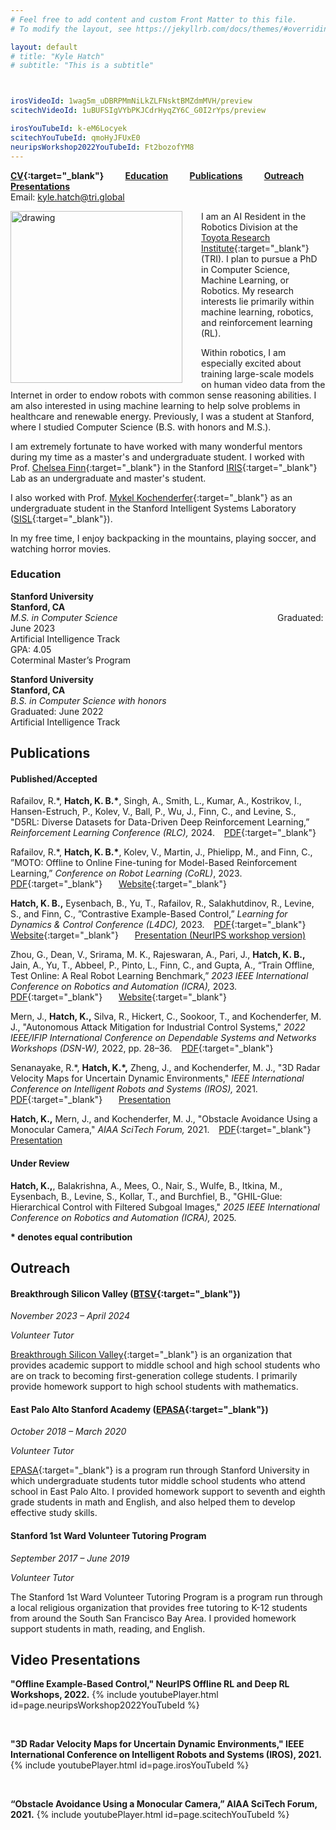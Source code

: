 ```yaml
---
# Feel free to add content and custom Front Matter to this file.
# To modify the layout, see https://jekyllrb.com/docs/themes/#overriding-theme-defaults

layout: default
# title: "Kyle Hatch"
# subtitle: "This is a subtitle"



irosVideoId: 1wag5m_uDBRPMmNiLkZLFNsktBMZdmMVH/preview
scitechVideoId: 1uBUFSIgVYbPKJCdrHyqZY6C_G0I2rYps/preview

irosYouTubeId: k-eM6Locyek
scitechYouTubeId: qmoHyJFUxE0
neuripsWorkshop2022YouTubeId: Ft2bozofYM8
---
```



<!-- **[Research](#Research) &ensp; &ensp; [Education](#Education) &ensp; &ensp; [CV](./files/Kyle_Hatch_CV_October_2023.pdf){:target="_blank"} &ensp; &ensp;  [Publications](#Publications) &ensp; &ensp; [Presentations](#Presentations) &ensp; &ensp; [Outreach](#Volunteer)**  -->
 **[CV](./files/Kyle_Hatch_CV_October_2024.pdf){:target="_blank"} &ensp; &ensp; &ensp; [Education](#Education) &ensp; &ensp; &ensp; [Publications](#Publications) &ensp; &ensp; &ensp; [Outreach](#Volunteer) &ensp; &ensp; &ensp; [Presentations](#Presentations)**  
 Email: [kyle.hatch@tri.global](mailto:kyle.hatch@tri.global)  

<!-- **[CV](./files/Kyle_Hatch_CV_October_2023.pdf){:target="_blank"} &ensp; [Education](#Education) &ensp; [Publications](#Publications) &ensp; [Outreach](#Volunteer) &ensp; [Presentations](#Presentations) &ensp; [kyle.hatch@tri.global](mailto:kyle.hatch@tri.global)**   -->
 

<img src="./files/j_tree_portrait_clipped_small.png" alt="drawing" align="left" width="275" style="margin: 0px 30px 0px 0px;" />


I am an AI Resident in the Robotics Division at the [Toyota Research Institute](https://www.tri.global/){:target="_blank"} (TRI). 
I plan to pursue a PhD in Computer Science, Machine Learning, or Robotics. 
My research interests lie primarily within machine learning, robotics, and reinforcement learning (RL). 
<!-- Within robotics, I am especially excited about using machine learning to allow robots to learn how to complete tasks by watching videos of humans. -->
Within robotics, I am especially excited about training large-scale models on human video data from the Internet in order to endow robots with common sense reasoning abilities.
I am also interested in using machine learning to help solve problems in healthcare and renewable energy. 
Previously, I was a student at Stanford, where I studied Computer Science (B.S. with honors and M.S.).

 <!-- training large-scale models on human video data from the Internet in order to endow robots with common sense reasoning abilities.  -->




<!-- I am especially excited about exploring solutions to the following questions:
How can we leverage foundation models that can reason about both visual and language information for robot learning?
How can we utilize video data--which exists on a massive scale on the Internet but does not contain action labels--for training robot policies?
Can we use goal-conditioned/self-supervised RL to learn from random play data or autonomously collected robot data?  -->

I am extremely fortunate to have worked with many wonderful mentors during my time as a master's and undergraduate student. I worked with Prof. [Chelsea Finn](https://ai.stanford.edu/~cbfinn/){:target="_blank"} in the Stanford [IRIS](https://irislab.stanford.edu/){:target="_blank"} Lab as an undergraduate and master's student. 
<!-- As a master's student, I also worked with Prof. [Ben Eysenbach](https://ben-eysenbach.github.io/){:target="_blank"}. -->
I also worked with Prof. [Mykel Kochenderfer](https://mykel.kochenderfer.com/){:target="_blank"} as an undergraduate student in the Stanford Intelligent Systems Laboratory ([SISL](https://sisl.stanford.edu/){:target="_blank"}).
<!-- , and also completed a research internship at the Johns Hopkins University Applied Physics Laboratory ([APL](https://www.jhuapl.edu/){:target="_blank"}). -->


In my free time, I enjoy backpacking in the mountains, playing soccer, and watching horror movies. 

<a name="Education"> </a>
### Education  

**Stanford University**
&ensp; &ensp; &ensp; &ensp; &ensp; &ensp; &ensp; &ensp; &ensp; &ensp; &ensp; &ensp; &ensp; &ensp; &ensp; &ensp; &ensp; &ensp; &ensp; &ensp; &ensp; &ensp; &ensp; &ensp; &ensp; &ensp; &ensp; &ensp; &ensp; &ensp; &ensp;
**Stanford, CA**  
*M.S. in Computer Science*
&ensp; &ensp; &ensp; &ensp; &ensp; &ensp; &ensp; &ensp; &ensp; &ensp; &ensp; &ensp; &ensp; &ensp; &ensp; &ensp; &ensp; &ensp; &ensp; &ensp; &ensp; &ensp; &ensp;
Graduated: June 2023   
Artificial Intelligence Track
&ensp; &ensp; &ensp; &ensp; &ensp; &ensp; &ensp; &ensp; &ensp; &ensp; &ensp; &ensp; &ensp; &ensp; &ensp; &ensp; &ensp; &ensp; &ensp; &ensp; &ensp; &ensp; &ensp; &ensp; &ensp; &ensp; &ensp; &ensp; &ensp; &ensp;
GPA: 4.05   
Coterminal Master’s Program  

**Stanford University**
&ensp; &ensp; &ensp; &ensp; &ensp; &ensp; &ensp; &ensp; &ensp; &ensp; &ensp; &ensp; &ensp; &ensp; &ensp; &ensp; &ensp; &ensp; &ensp; &ensp; &ensp; &ensp; &ensp; &ensp; &ensp; &ensp; &ensp; &ensp; &ensp; &ensp; &ensp;
**Stanford, CA**  
*B.S. in Computer Science with honors*&ensp; &ensp; &ensp; &ensp; &ensp; &ensp; &ensp; &ensp; &ensp; &ensp; &ensp; &ensp; &ensp; &ensp; &ensp; &ensp; &nbsp;
Graduated: June 2022   
Artificial Intelligence Track
<!-- &ensp; &ensp; &ensp; &ensp; &ensp; &ensp; &ensp; &ensp; &ensp; &ensp; &ensp; &ensp; &ensp; &ensp; &ensp; &ensp; &ensp; &ensp; &ensp; &ensp; &ensp; &ensp; &ensp; &ensp; &ensp; &ensp; &ensp; &ensp; &ensp; &ensp;
GPA: 4.05    -->   


<a name="Publications"> </a>
## Publications

#### Published/Accepted

<a name="d5rl"> </a>
Rafailov, R.\*, **Hatch, K. B.\***, Singh, A., Smith, L., Kumar, A., Kostrikov, I., Hansen-Estruch, P., Kolev, V.,
Ball, P., Wu, J., Finn, C., and Levine, S., "D5RL: Diverse Datasets for Data-Driven Deep Reinforcement
Learning,” *Reinforcement Learning Conference (RLC),* 2024. &ensp; [PDF](https://rlj.cs.umass.edu/2024/papers/RLJ_RLC_2024_305.pdf){:target="_blank"}

<a name="moto"> </a>
Rafailov, R.\*, **Hatch, K. B.\***, Kolev, V., Martin, J., Phielipp, M., and Finn, C., ”MOTO: Offline to Online
Fine-tuning for Model-Based Reinforcement Learning,” *Conference on Robot Learning (CoRL)*, 2023. &ensp; [PDF](https://arxiv.org/abs/2401.03306){:target="_blank"} &ensp; &ensp; [Website](https://sites.google.com/view/mo2o){:target="_blank"}

<a name="laeo"> </a>
**Hatch, K. B.,** Eysenbach, B., Yu, T., Rafailov, R., Salakhutdinov, R., Levine, S., and Finn, C., ”Contrastive
Example-Based Control,” *Learning for Dynamics & Control Conference (L4DC),* 2023. &ensp; [PDF](https://arxiv.org/abs/2307.13101){:target="_blank"} &ensp; &ensp; [Website](https://sites.google.com/view/laeo-rl){:target="_blank"} &ensp; &ensp; [Presentation (NeurIPS workshop version)](#laeo_neurips_video) 

Zhou, G., Dean, V., Srirama, M. K., Rajeswaran, A., Pari, J., **Hatch, K. B.,** Jain, A., Yu, T., Abbeel, P., Pinto, L., Finn, C., and Gupta, A., “Train Offline, Test Online: A Real Robot Learning Benchmark,” *2023 IEEE International Conference on Robotics and Automation (ICRA),* 2023. &ensp; [PDF](https://arxiv.org/abs/2306.00942){:target="_blank"} &ensp; &ensp;  [Website](https://toto-benchmark.org/){:target="_blank"} 

<a name="apl_paper"> </a>
Mern, J., **Hatch, K.,** Silva, R., Hickert, C., Sookoor, T., and Kochenderfer, M. J., "Autonomous Attack Mitigation for Industrial Control Systems," *2022 IEEE/IFIP International Conference on Dependable Systems and Networks Workshops (DSN-W),* 2022, pp. 28–36.
&ensp; [PDF](https://arxiv.org/abs/2111.02445){:target="_blank"}

<a name="iros_paper"> </a>
Senanayake, R.\*, **Hatch, K.\*,** Zheng, J., and Kochenderfer, M. J., "3D Radar Velocity Maps for Uncertain Dynamic Environments," *IEEE International Conference on Intelligent Robots and Systems (IROS),* 2021. &ensp; [PDF](https://arxiv.org/abs/2107.11039){:target="_blank"} &ensp; &ensp; [Presentation](#iros_video)

<a name="scitech_paper"> </a>
**Hatch, K.,** Mern, J., and Kochenderfer, M. J., "Obstacle Avoidance Using a Monocular Camera," *AIAA SciTech Forum,* 2021. &ensp; [PDF](https://arxiv.org/abs/2012.01608){:target="_blank"} &ensp; &ensp; [Presentation](#scitech_video)

#### Under Review

<a name="scitech_paper"> </a>
**Hatch, K.,**, Balakrishna, A., Mees, O., Nair, S., Wulfe, B., Itkina, M., Eysenbach, B., Levine, S., Kollar, T., and Burchfiel, B., "GHIL-Glue: Hierarchical Control with Filtered Subgoal Images," *2025 IEEE International Conference on Robotics and Automation (ICRA),* 2025.



**\* denotes equal contribution**


<!-- <a name="Research"> </a>
## Research

At TRI, I am researching how to leverage Internet scale video data for robot learning. Videos of humans interacting with objects are available on a massive scale on the Internet, but this type of data does not contain the action labels needed to directly train a robot policy. In order to utilize this data, I am developing a hierarchical imitation learning-based approach that trains a high-level policy on action-free video data to output subgoals, which can then be reached by a low-level robot policy.


Prior to starting at TRI, I was a master's student in the Computer Science Department at Stanford University and conducted research under Prof. [Chelsea Finn](https://ai.stanford.edu/~cbfinn/){:target="_blank"} in the Stanford [IRIS](https://irislab.stanford.edu/){:target="_blank"} Lab. In Prof. Finn's group, my research focused on addressing three key limitations in scaling offline RL methods to realistic robot applications: 1) learning from play data/autonomously collected robot data without reward labels 2) pretraining on offline data and then finetuning online 3) and developing realistic simulated benchmarks. I published three first/co-first author papers on this research: 

1. [D5RL](#d5rl): a simulated robotics benchmark to evaluate offline RL methods on visually diverse, realistic simulated robotics tasks. Co-first author on paper under review at the International Conference on Learning Representations (ICLR) 2024.
2. [MOTO](#moto): a model-based RL method designed for efficient offline-to-online finetuning for vision-based manipulation tasks. Co-first author on paper in the Conference on Robot Learning (CoRL) 2023.
3. [LAEO](#laeo): an offline reinforcement learning method using contrastive learning for data without reward labels. First author on paper in the Learning for Dynamics & Control Conference (L4DC) 2023.

As an undergraduate student, I worked on research under Prof. [Mykel Kochenderfer](https://mykel.kochenderfer.com/){:target="_blank"} in the Stanford Intelligent Systems Laboratory ([SISL](https://sisl.stanford.edu/){:target="_blank"}). I also interned at the Johns Hopkins University Applied Physics Laboratory ([APL](https://www.jhuapl.edu/){:target="_blank"}). My research focused on using machine learning and RL techniques to improve collision avoidance in autonomous vehicles and UAVs, as well as using RL to autonomously mitigate cybersecurity threats. I published two first/co-first author papers and one second author paper on this research. 
1. A [method](#iros_paper) to learn 3D velocity maps from radar data for use by autonomous vehicles. Co-first author on paper in the IEEE International Conference on Intelligent Robots and Systems (IROS) 2021.
2. A [collision avoidance system](#scitech_paper) for autonomous drones using monocular vision and deep reinforcement learning. First author on paper in the American Institute of Aeronautics and Astronautics (AIAA) SciTech Forum 2021.
3. An [RL-based method](#apl_paper) for autonomously responding to cybersecurity threats on industrial control systems. Second author on paper in the International Conference on Dependable Systems and Networks (DSN’22), 2022. -->

<a name="Volunteer"> </a>
## Outreach

#### Breakthrough Silicon Valley ([BTSV](https://breakthroughsv.org){:target="_blank"})
*November 2023 – April 2024*

*Volunteer Tutor*


[Breakthrough Silicon Valley](https://breakthroughsv.org){:target="_blank"} is an organization that provides academic support to middle school and high school students who are on track to becoming first-generation college students. I primarily provide homework support to high school students with mathematics.


#### East Palo Alto Stanford Academy ([EPASA](https://haas.stanford.edu/student-programs/education-partnerships/east-palo-alto-stanford-academy-epasa){:target="_blank"})
*October 2018 – March 2020*

*Volunteer Tutor*


[EPASA](https://haas.stanford.edu/student-programs/education-partnerships/east-palo-alto-stanford-academy-epasa){:target="_blank"} is a program run through Stanford University in which undergraduate students tutor middle school students who attend school in East Palo Alto.
I provided homework support to seventh and eighth grade students in math and English, and also helped them to develop effective study skills.

#### Stanford 1st Ward Volunteer Tutoring Program
*September 2017 – June 2019*

*Volunteer Tutor*

The Stanford 1st Ward Volunteer Tutoring Program is a program run through a local religious organization that provides free tutoring to K-12 students from around the South San Francisco Bay Area.
I provided homework support students in math, reading, and English.


<a name="Presentations"> </a>
## Video Presentations

<!-- <details open>
  <summary>Collapse</summary> -->

<a name="laeo_neurips_video"> </a>
**"Offline Example-Based Control," NeurIPS Offline RL and Deep RL Workshops, 2022.**
{% include youtubePlayer.html id=page.neuripsWorkshop2022YouTubeId %}

&nbsp;
&nbsp;
&nbsp;



<a name="iros_video"> </a>
**"3D Radar Velocity Maps for Uncertain Dynamic Environments," IEEE International Conference on Intelligent Robots and Systems (IROS), 2021.**
{% include youtubePlayer.html id=page.irosYouTubeId %}

&nbsp;
&nbsp;
&nbsp;

<a name="scitech_video"> </a>
**“Obstacle Avoidance Using a Monocular Camera,” AIAA SciTech Forum, 2021.**
{% include youtubePlayer.html id=page.scitechYouTubeId %}

<!-- </details> -->
